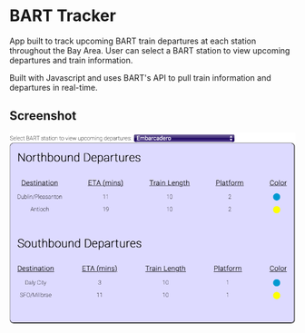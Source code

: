# BART Tracker 
App built to track upcoming BART train departures at each station throughout the Bay Area. User can select a BART station to view upcoming departures and train information. 

Built with Javascript and uses BART's API to pull train information and departures in real-time. 

## Screenshot

<img ref='Screenshot of BART tracker app' src='images/BART-Tracker.png' />